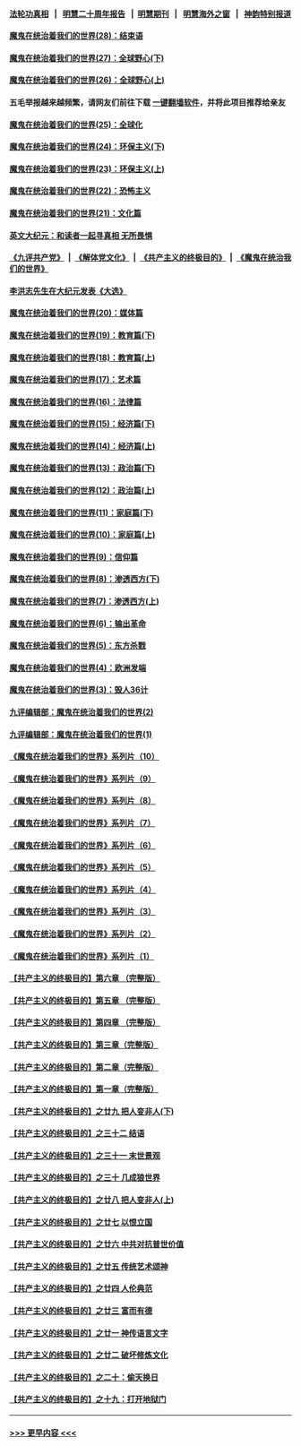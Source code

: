 #### [法轮功真相](https://github.com/gfw-breaker/truth/blob/master/README.md?t=0) &nbsp;&nbsp;|&nbsp;&nbsp; [明慧二十周年报告](https://github.com/gfw-breaker/mh-reports/blob/master/README.md?t=0) &nbsp;&nbsp;|&nbsp;&nbsp;[明慧期刊](https://github.com/gfw-breaker/mh-qikan) &nbsp;&nbsp;|&nbsp;&nbsp; [明慧海外之窗](https://github.com/gfw-breaker/mh-news/blob/master/README.md?t=0) &nbsp;&nbsp;|&nbsp;&nbsp; [神韵特别报道](https://github.com/gfw-breaker/mh-news/blob/master/shenyun.md?t=0)
#### [魔鬼在统治着我们的世界(28)：结束语](../pages/nsc422/n10936246.md?t=06121551) 
#### [魔鬼在统治着我们的世界(27)：全球野心(下)](../pages/nsc422/n10928319.md?t=06121551) 
#### [魔鬼在统治着我们的世界(26)：全球野心(上)](../pages/nsc422/n10900318.md?t=06121551) 
#### 五毛举报越来越频繁，请网友们前往下载 [一键翻墙软件](https://github.com/gfw-breaker/ssr-accounts)，并将此项目推荐给亲友
#### [魔鬼在统治着我们的世界(25)：全球化](../pages/nsc422/n10788205.md?t=06121551) 
#### [魔鬼在统治着我们的世界(24)：环保主义(下)](../pages/nsc422/n10695307.md?t=06121551) 
#### [魔鬼在统治着我们的世界(23)：环保主义(上)](../pages/nsc422/n10688613.md?t=06121551) 
#### [魔鬼在统治着我们的世界(22)：恐怖主义](../pages/nsc422/n10614727.md?t=06121551) 
#### [魔鬼在统治着我们的世界(21)：文化篇](../pages/nsc422/n10597706.md?t=06121551) 
#### [英文大纪元：和读者一起寻真相 无所畏惧](../pages/nsc422/n12542027.md?t=06121551) 
#### [《九评共产党》](https://github.com/begood0513/9ping.md/blob/master/README.md) &nbsp;|&nbsp; [《解体党文化》](../../../../jtdwh.md/blob/master/README.md)  &nbsp;|&nbsp; [《共产主义的终极目的》](../../../../gczydzjmd.md/blob/master/README.md) &nbsp;|&nbsp; [《魔鬼在统治我们的世界》](../../../../mgztzwmdsj.md/blob/master/README.md) 
#### [李洪志先生在大纪元发表《大选》](../pages/nsc422/n12534746.md?t=06121551) 
#### [魔鬼在统治着我们的世界(20)：媒体篇](../pages/nsc422/n10586579.md?t=06121551) 
#### [魔鬼在统治着我们的世界(19)：教育篇(下)](../pages/nsc422/n10564808.md?t=06121551) 
#### [魔鬼在统治着我们的世界(18)：教育篇(上)](../pages/nsc422/n10526970.md?t=06121551) 
#### [魔鬼在统治着我们的世界(17)：艺术篇](../pages/nsc422/n10499093.md?t=06121551) 
#### [魔鬼在统治着我们的世界(16)：法律篇](../pages/nsc422/n10485969.md?t=06121551) 
#### [魔鬼在统治着我们的世界(15)：经济篇(下)](../pages/nsc422/n10469975.md?t=06121551) 
#### [魔鬼在统治着我们的世界(14)：经济篇(上)](../pages/nsc422/n10457370.md?t=06121551) 
#### [魔鬼在统治着我们的世界(13)：政治篇(下)](../pages/nsc422/n10448270.md?t=06121551) 
#### [魔鬼在统治着我们的世界(12)：政治篇(上)](../pages/nsc422/n10444576.md?t=06121551) 
#### [魔鬼在统治着我们的世界(11)：家庭篇(下)](../pages/nsc422/n10440961.md?t=06121551) 
#### [魔鬼在统治着我们的世界(10)：家庭篇(上)](../pages/nsc422/n10435448.md?t=06121551) 
#### [魔鬼在统治着我们的世界(9)：信仰篇](../pages/nsc422/n10432159.md?t=06121551) 
#### [魔鬼在统治着我们的世界(8)：渗透西方(下)](../pages/nsc422/n10429603.md?t=06121551) 
#### [魔鬼在统治着我们的世界(7)：渗透西方(上)](../pages/nsc422/n10426013.md?t=06121551) 
#### [魔鬼在统治着我们的世界(6)：输出革命](../pages/nsc422/n10421536.md?t=06121551) 
#### [魔鬼在统治着我们的世界(5)：东方杀戮](../pages/nsc422/n10417707.md?t=06121551) 
#### [魔鬼在统治着我们的世界(4)：欧洲发端](../pages/nsc422/n10414890.md?t=06121551) 
#### [魔鬼在统治着我们的世界(3)：毁人36计](../pages/nsc422/n10411583.md?t=06121551) 
#### [九评编辑部：魔鬼在统治着我们的世界(2)](../pages/nsc422/n10410036.md?t=06121551) 
#### [九评编辑部：魔鬼在统治着我们的世界(1)](../pages/nsc422/n10406825.md?t=06121551) 
#### [《魔鬼在统治着我们的世界》系列片（10）](../pages/nsc422/n12292670.md?t=06121551) 
#### [《魔鬼在统治着我们的世界》系列片（9）](../pages/nsc422/n12290859.md?t=06121551) 
#### [《魔鬼在统治着我们的世界》系列片（8）](../pages/nsc422/n12287445.md?t=06121551) 
#### [《魔鬼在统治着我们的世界》系列片（7）](../pages/nsc422/n12283425.md?t=06121551) 
#### [《魔鬼在统治着我们的世界》系列片（6）](../pages/nsc422/n12282314.md?t=06121551) 
#### [《魔鬼在统治着我们的世界》系列片（5）](../pages/nsc422/n12281419.md?t=06121551) 
#### [《魔鬼在统治着我们的世界》系列片（4）](../pages/nsc422/n12274024.md?t=06121551) 
#### [《魔鬼在统治着我们的世界》系列片（3）](../pages/nsc422/n12271322.md?t=06121551) 
#### [《魔鬼在统治着我们的世界》系列片（2）](../pages/nsc422/n12269049.md?t=06121551) 
#### [《魔鬼在统治着我们的世界》系列片（1）](../pages/nsc422/n12267575.md?t=06121551) 
#### [【共产主义的终极目的】第六章 （完整版）](../pages/nsc422/n11428913.md?t=06121551) 
#### [【共产主义的终极目的】第五章 （完整版）](../pages/nsc422/n11428912.md?t=06121551) 
#### [【共产主义的终极目的】第四章 （完整版）](../pages/nsc422/n11428907.md?t=06121551) 
#### [【共产主义的终极目的】第三章（完整版）](../pages/nsc422/n11428848.md?t=06121551) 
#### [【共产主义的终极目的】第二章（完整版）](../pages/nsc422/n11428831.md?t=06121551) 
#### [【共产主义的终极目的】第一章（完整版）](../pages/nsc422/n11417651.md?t=06121551) 
#### [【共产主义的终极目的】之廿九 把人变非人(下)](../pages/nsc422/n11344140.md?t=06121551) 
#### [【共产主义的终极目的】之三十二 结语](../pages/nsc422/n11360535.md?t=06121551) 
#### [【共产主义的终极目的】之三十一 末世景观](../pages/nsc422/n11351129.md?t=06121551) 
#### [【共产主义的终极目的】之三十 几成狼世界](../pages/nsc422/n11348280.md?t=06121551) 
#### [【共产主义的终极目的】之廿八 把人变非人(上)](../pages/nsc422/n11340492.md?t=06121551) 
#### [【共产主义的终极目的】之廿七 以恨立国](../pages/nsc422/n11336944.md?t=06121551) 
#### [【共产主义的终极目的】之廿六 中共对抗普世价值](../pages/nsc422/n11324785.md?t=06121551) 
#### [【共产主义的终极目的】之廿五 传统艺术颂神](../pages/nsc422/n11296396.md?t=06121551) 
#### [【共产主义的终极目的】之廿四 人伦典范](../pages/nsc422/n11296397.md?t=06121551) 
#### [【共产主义的终极目的】之廿三 富而有德](../pages/nsc422/n11283598.md?t=06121551) 
#### [【共产主义的终极目的】之廿一 神传语言文字](../pages/nsc422/n11263265.md?t=06121551) 
#### [【共产主义的终极目的】之廿二 破坏修炼文化](../pages/nsc422/n11245728.md?t=06121551) 
#### [【共产主义的终极目的】之二十：偷天换日](../pages/nsc422/n11238846.md?t=06121551) 
#### [【共产主义的终极目的】之十九：打开地狱门](../pages/nsc422/n11206376.md?t=06121551) 

----
#### [ >>> 更早内容 <<< ](../indexes/nsc422-earlier.md)
